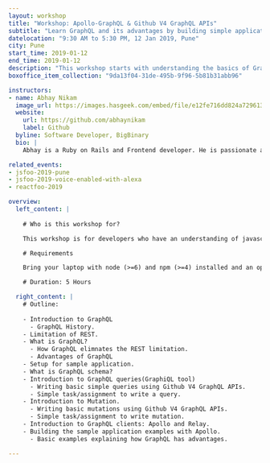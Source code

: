 ```yaml
---
layout: workshop
title: "Workshop: Apollo-GraphQL & Github V4 GraphQL APIs"
subtitle: "Learn GraphQL and its advantages by building simple application with Apollo."
datelocation: "9:30 AM to 5:30 PM, 12 Jan 2019, Pune"
city: Pune
start_time: 2019-01-12
end_time: 2019-01-12
description: "This workshop starts with understanding the basics of GraphQL Schema before exploring how to use \"Apollo-Graphql\", best practices and introduction to quires and Github V4 GraphQL APIs while building an application."
boxoffice_item_collection: "9da13f04-31de-495b-9f96-5b81b31abb96"

instructors:
- name: Abhay Nikam
  image_url: https://images.hasgeek.com/embed/file/e12fe716dd824a7296130c1ce272084d
  website:
    url: https://github.com/abhaynikam
    label: Github
  byline: Software Developer, BigBinary
  bio: |
    Abhay is a Ruby on Rails and Frontend developer. He is passionate about learning new technologies and tries to contribute to the open-source community. Abhay loves basketball and is a huge fan of Golden State Warriors NBA team. He also loves travelling and playing outdoor sports like basketball, cricket.

related_events:
- jsfoo-2019-pune
- jsfoo-2019-voice-enabled-with-alexa
- reactfoo-2019

overview:
  left_content: |
    
    # Who is this workshop for?

    This workshop is for developers who have an understanding of javascript, looking to get started with GraphQL & Apollo.

    # Requirements

    Bring your laptop with node (>=6) and npm (>=4) installed and an open mind :)

    # Duration: 5 Hours

  right_content: |
    # Outline:
    
    - Introduction to GraphQL 
      - GraphQL History.
    - Limitation of REST.
    - What is GraphQL?
      - How GraphQL elimnates the REST limitation.
      - Advantages of GraphQL
    - Setup for sample application.
    - What is GraphQL schema?
    - Introduction to GraphQL queries(GraphiQL tool)
      - Writing basic simple queries using Github V4 GraphQL APIs.
      - Simple task/assignment to write a query.
    - Introduction to Mutation.
      - Writing basic mutations using Github V4 GraphQL APIs.
      - Simple task/assignment to write mutation.
    - Introduction to GraphQL clients: Apollo and Relay. 
    - Building the sample application examples with Apollo.
      - Basic examples explaining how GraphQL has advantages. 

---
```

